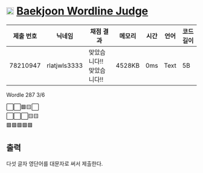 # <img width="20px"  src="https://d2gd6pc034wcta.cloudfront.net/tier/-1.svg" class="solvedac-tier"> [Baekjoon Wordline Judge](https://www.acmicpc.net/problem/24904) 

| 제출 번호 | 닉네임 | 채점 결과 | 메모리 | 시간 | 언어 | 코드 길이 |
|---|---|---|---|---|---|---|
|78210947| rlatjwls3333|맞았습니다!! 맞았습니다!!|4528KB|0ms|Text|5B|

<p>Wordle 287 3/6</p>
<p>⬜⬜🟩🟨⬜<br />
⬜⬜⬜🟨🟨<br />
🟩🟩🟩🟩🟩</p>

## 출력
<p>다섯 글자 영단어를 대문자로 써서 제출한다.</p>
